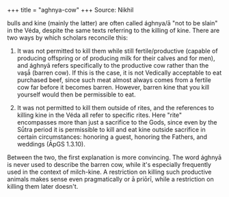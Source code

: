 +++
title = "aghnya-cow"
+++
Source: Nikhil


bulls and kine (mainly the latter) are often called ághnya/ā "not to be slain" in the Véda, despite the same texts referring to the killing of kine.  There are two ways by which scholars reconcile this:

1. It was not permitted to kill them while still fertile/productive (capable of producing offspring or of producing milk for their calves and for men), and ághnyā refers specifically to the productive cow rather than the vaşā́ (barren cow).  If this is the case, it is not Vedically acceptable to eat purchased beef, since such meat almost always comes from a fertile cow far before it becomes barren.  However, barren kine that you kill yourself would then be permissible to eat.

2. It was not permitted to kill them outside of rites, and the references to killing kine in the Véda all refer to specific rites.  Here "rite" encompasses more than just a sacrifice to the Gods, since even by the Sū́tra period it is permissible to kill and eat kine outside sacrifice in certain circumstances: honoring a guest, honoring the Fathers, and weddings (ĀpGS 1.3.10).

Between the two, the first explanation is more convincing.  The word ághnyā is never used to describe the barren cow, while it's especially frequently used in the context of milch-kine.  A restriction on killing such productive animals makes sense even pragmatically or ā priōrī, while a restriction on killing them later doesn't.